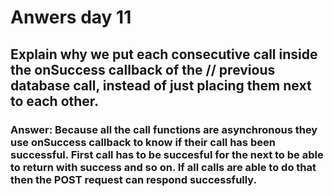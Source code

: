 # Anwers day 11

## Explain why we put each consecutive call inside the onSuccess callback of the // previous database call, instead of just placing them next to each other.

### Answer: Because all the call functions are asynchronous they use onSuccess callback to know if their call has been successful. First call has to be succesful for the next to be able to return with success and so on. If all calls are able to do that then the POST request can respond successfully.